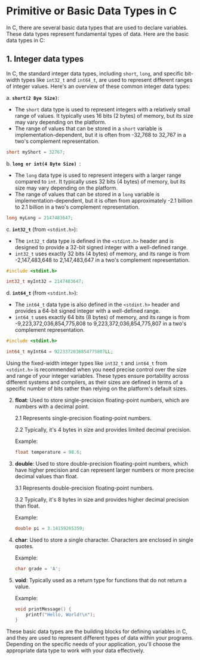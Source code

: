 # Primitive or Basic Data Types in C
In C, there are several basic data types that are used to declare variables. These data types represent fundamental types of data. Here are the basic data types in C:

## 1. Integer data types

In C, the standard integer data types, including `short`, `long`, and specific bit-width types like `int32_t` and `int64_t`, are used to represent different ranges of integer values. Here's an overview of these common integer data types:

a. **`short(2 Bye Size)`**:
   - The `short` data type is used to represent integers with a relatively small range of values. It typically uses 16 bits (2 bytes) of memory, but its size may vary depending on the platform.
   - The range of values that can be stored in a `short` variable is implementation-dependent, but it is often from -32,768 to 32,767 in a two's complement representation.

   ```c
   short myShort = 32767;
   ```

b. **`long or int(4 Byte Size) `**:
   - The `long` data type is used to represent integers with a larger range compared to `int`. It typically uses 32 bits (4 bytes) of memory, but its size may vary depending on the platform.
   - The range of values that can be stored in a `long` variable is implementation-dependent, but it is often from approximately -2.1 billion to 2.1 billion in a two's complement representation.

   ```c
   long myLong = 2147483647;
   ```

c. **`int32_t`** (from `<stdint.h>`):
   - The `int32_t` data type is defined in the `<stdint.h>` header and is designed to provide a 32-bit signed integer with a well-defined range.
   - `int32_t` uses exactly 32 bits (4 bytes) of memory, and its range is from -2,147,483,648 to 2,147,483,647 in a two's complement representation.

   ```c
   #include <stdint.h>

   int32_t myInt32 = 2147483647;
   ```

d. **`int64_t`** (from `<stdint.h>`):
   - The `int64_t` data type is also defined in the `<stdint.h>` header and provides a 64-bit signed integer with a well-defined range.
   - `int64_t` uses exactly 64 bits (8 bytes) of memory, and its range is from -9,223,372,036,854,775,808 to 9,223,372,036,854,775,807 in a two's complement representation.

   ```c
   #include <stdint.h>

   int64_t myInt64 = 9223372036854775807LL;
   ```

Using the fixed-width integer types like `int32_t` and `int64_t` from `<stdint.h>` is recommended when you need precise control over the size and range of your integer variables. These types ensure portability across different systems and compilers, as their sizes are defined in terms of a specific number of bits rather than relying on the platform's default sizes.


2. **float**: Used to store single-precision floating-point numbers, which are numbers with a decimal point.

    2.1 Represents single-precision floating-point numbers.
   
    2.2 Typically, it's 4 bytes in size and provides limited decimal precision.

   Example:
   ```c
   float temperature = 98.6;
   ```

3. **double**: Used to store double-precision floating-point numbers, which have higher precision and can represent larger numbers or more precise decimal values than float.

   3.1  Represents double-precision floating-point numbers.

   3.2  Typically, it's 8 bytes in size and provides higher decimal precision than float.

   Example:
   ```c
   double pi = 3.14159265359;
   ```

4. **char**: Used to store a single character. Characters are enclosed in single quotes.

   Example:
   ```c
   char grade = 'A';
   ```


7. **void**: Typically used as a return type for functions that do not return a value.

   Example:
   ```c
   void printMessage() {
       printf("Hello, World!\n");
   }
   ```

These basic data types are the building blocks for defining variables in C, and they are used to represent different types of data within your programs. Depending on the specific needs of your application, you'll choose the appropriate data type to work with your data effectively.
